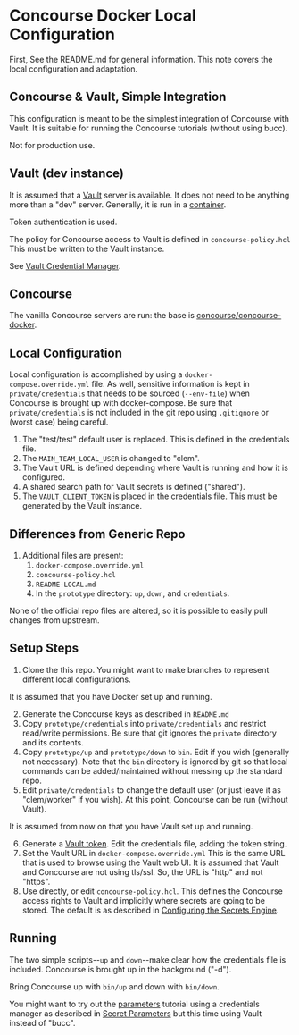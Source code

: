 # Concourse Docker Local Configuration

First, See the README.md for general information.  This note covers the local configuration
and adaptation.

## Concourse & Vault, Simple Integration

This configuration is meant to be the simplest integration of Concourse with Vault.
It is suitable for running the Concourse tutorials (without using bucc).

Not for production use.

## Vault (dev instance)

It is assumed that a [Vault](https://www.vaultproject.io/) server is available.
It does not need to be anything more than a "dev" server.  Generally, it is
run in a [container](https://github.com/hashicorp/docker-vault).

Token authentication is used.

The policy for Concourse access to Vault is defined in `concourse-policy.hcl`  This must be
written to the Vault instance.

See [Vault Credential Manager](https://concourse-ci.org/vault-credential-manager.html).

## Concourse

The vanilla Concourse servers are run: the base is [concourse/concourse-docker](https://github.com/concourse/concourse-docker).

## Local Configuration

Local configuration is accomplished by using a `docker-compose.override.yml` file.
As well, sensitive information is kept in `private/credentials` that needs to
be sourced (`--env-file`) when Concourse is brought up with docker-compose.
Be sure that `private/credentials` is not included in the git repo using `.gitignore`
or (worst case) being careful.

1. The "test/test" default user is replaced. This is defined in the credentials file.
2. The `MAIN_TEAM_LOCAL_USER` is changed to "clem".
3. The Vault URL is defined depending where Vault is running and how it is configured.
4. A shared search path for Vault secrets is defined ("shared").
5. The `VAULT_CLIENT_TOKEN` is placed in the credentials file.  This must be generated by the Vault instance.

## Differences from Generic Repo

1. Additional files are present:
    1. `docker-compose.override.yml`
    2. `concourse-policy.hcl`
    3. `README-LOCAL.md`
    4. In the `prototype` directory: `up`, `down`, and `credentials`.

None of the official repo files are altered, so it is possible to easily pull
changes from upstream.

## Setup Steps

1. Clone the this repo.  You might want to make branches to represent different local configurations.

It is assumed that you have Docker set up and running.

2. Generate the Concourse keys as described in `README.md`
3. Copy `prototype/credentials` into `private/credentials` and restrict read/write permissions. Be sure that git ignores the `private` directory and its contents.
4. Copy `prototype/up` and `prototype/down` to `bin`.  Edit if you wish (generally not necessary).  Note that the `bin` directory is ignored by git so that local commands can be added/maintained without messing up the standard repo.
5. Edit `private/credentials` to change the default user (or just leave it as "clem/worker" if you wish). At this point, Concourse can be run (without Vault).

It is assumed from now on that you have Vault set up and running.

6. Generate a [Vault token](https://concourse-ci.org/vault-credential-manager.html#vault-periodic-token). Edit the credentials file, adding the token string.
7. Set the Vault URL in `docker-compose.override.yml`  This is the same URL that is used to browse using the Vault web UI. It is assumed that Vault and Concourse are not using tls/ssl. So, the URL is "http" and not "https".
8. Use directly, or edit `concourse-policy.hcl`.  This defines the Concourse access rights to Vault and implicitly where secrets are going to be stored.  The default is as described in [Configuring the Secrets Engine](https://concourse-ci.org/vault-credential-manager.html#configuring-the-secrets-engine).

## Running

The two simple scripts--`up` and `down`--make clear how
the credentials file is included.  Concourse is brought up in the background ("-d").

Bring Concourse up with `bin/up` and down with `bin/down`.

You might want to try out the [parameters](https://concoursetutorial.com/basics/parameters/) tutorial using a credentials manager as described in [Secret Parameters](https://concoursetutorial.com/basics/secret-parameters/) but this time using Vault instead of "bucc".
